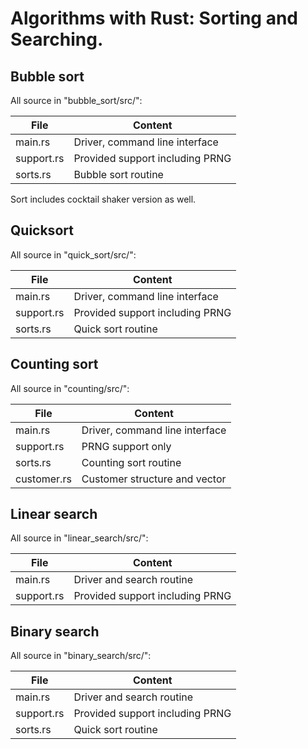 # Algorithms with Rust: Sorting and Searching.

## Bubble sort

All source in "bubble_sort/src/":

| File       | Content                         |
| -----------| ------------------------------- |
| main.rs    | Driver, command line interface  |
| support.rs | Provided support including PRNG |
| sorts.rs   | Bubble sort routine             |

Sort includes cocktail shaker version as well.

## Quicksort

All source in "quick_sort/src/":

| File       | Content                         |
| -----------| ------------------------------- |
| main.rs    | Driver, command line interface  |
| support.rs | Provided support including PRNG |
| sorts.rs   | Quick sort routine              |

## Counting sort

All source in "counting/src/":

| File         | Content                         |
| ------------ | ------------------------------- |
| main.rs      | Driver, command line interface  |
| support.rs   | PRNG support only               |
| sorts.rs     | Counting sort routine           |
| customer.rs  | Customer structure and vector   |

## Linear search

All source in "linear_search/src/":

| File         | Content                         |
| ------------ | ------------------------------- |
| main.rs      | Driver and search routine       |
| support.rs   | Provided support including PRNG |

## Binary search

All source in "binary_search/src/":

| File         | Content                         |
| ------------ | ------------------------------- |
| main.rs      | Driver and search routine       |
| support.rs   | Provided support including PRNG |
| sorts.rs     | Quick sort routine              |

